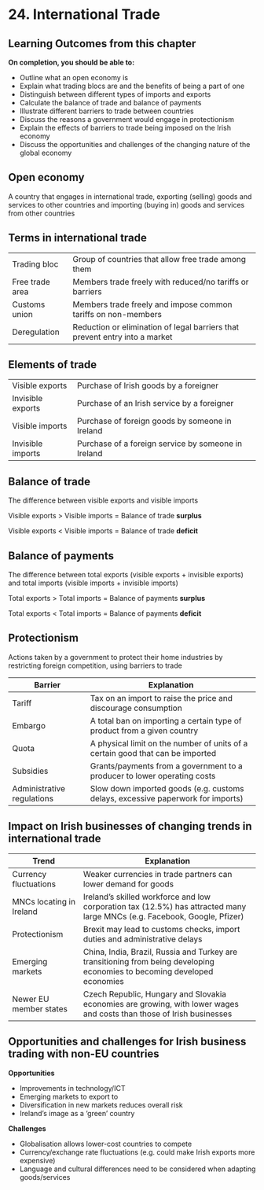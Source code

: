 # 24. International Trade

## Learning Outcomes from this chapter

**On completion, you should be able to:**

- Outline what an open economy is
- Explain what trading blocs are and the benefits of being a part of one
- Distinguish between different types of imports and exports
- Calculate the balance of trade and balance of payments
- Illustrate different barriers to trade between countries
- Discuss the reasons a government would engage in protectionism
- Explain the effects of barriers to trade being imposed on the Irish economy
- Discuss the opportunities and challenges of the changing nature of the global economy

## Open economy

A country that engages in international trade, exporting (selling) goods and services to other countries and importing (buying in) goods and services from other countries

<!--card-->

## Terms in international trade

| | |
|-|-|
| Trading bloc | Group of countries that allow free trade among them |
| Free trade area | Members trade freely with reduced/no tariffs or barriers  |
| Customs union | Members trade freely and impose common tariffs on non-members  |
| Deregulation | Reduction or elimination of legal barriers that prevent entry into a market |

<!--card-->

## Elements of trade

| | |
|-|-|
| Visible exports | Purchase of Irish goods by a foreigner |
| Invisible exports | Purchase of an Irish service by a foreigner |
| Visible imports | Purchase of foreign goods by someone in Ireland |
| Invisible imports | Purchase of a foreign service by someone in Ireland |

<!--card-->

## Balance of trade

The difference between visible exports and visible imports

Visible exports > Visible imports = Balance of trade **surplus**

Visible exports < Visible imports = Balance of trade **deficit**

<!--card-->

## Balance of payments

The difference between total exports (visible exports + invisible exports) and total imports (visible imports + invisible imports)

Total exports > Total imports = Balance of payments **surplus**

Total exports < Total imports = Balance of payments **deficit**

<!--card-->

## Protectionism

Actions taken by a government to protect their home industries by restricting foreign competition, using barriers to trade

| Barrier | Explanation |
|-|-|
| Tariff | Tax on an import to raise the price and discourage consumption |
| Embargo | A total ban on importing a certain type of product from a given country |
| Quota | A physical limit on the number of units of a certain good that can be imported |
| Subsidies | Grants/payments from a government to a producer to lower operating costs  |
| Administrative regulations | Slow down imported goods (e.g. customs delays, excessive paperwork for imports) |

<!--card-->

## Impact on Irish businesses of changing trends in international trade

| Trend | Explanation |
|-|-|
| Currency fluctuations | Weaker currencies in trade partners can lower demand for goods |
| MNCs locating in Ireland | Ireland’s skilled workforce and low corporation tax (12.5%) has attracted many large MNCs (e.g. Facebook, Google, Pfizer) |
| Protectionism | Brexit may lead to customs checks, import duties and administrative delays |
| Emerging markets | China, India, Brazil, Russia and Turkey are transitioning from being developing economies to becoming developed economies |
| Newer EU member states | Czech Republic, Hungary and Slovakia economies are growing, with lower wages and costs than those of Irish businesses |

<!--card-->

## Opportunities and challenges for Irish business trading with non-EU countries 

**Opportunities**

- Improvements in technology/ICT
- Emerging markets to export to
- Diversification in new markets reduces overall risk
- Ireland’s image as a ‘green’ country 

**Challenges**

- Globalisation allows lower-cost countries to compete
- Currency/exchange rate fluctuations (e.g. could make Irish exports more expensive)
- Language and cultural differences need to be considered when adapting goods/services
